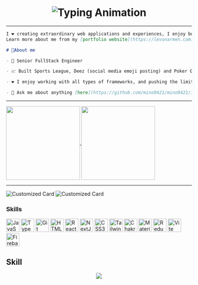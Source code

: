 <h1 align="center">
    <img src="https://readme-typing-svg.herokuapp.com/?font=Righteous&size=35&center=true&vCenter=true&width=500&height=70&lines=Nickname+is+Mino!;Welcome+to+my+GitHub+profile!" alt="Typing Animation" />
</h1>

<hr>

```md
I ❤️ creating extraordinary web applications and experiences, I enjoy both frontend and backend web development.
Learn more about me from my [portfolio website](https://levonarmen.com). 😊

# 💭About me

- 💼 Senior FullStack Engineer

- 📈 Built Sports League, Deez (social media emoji posting) and Poker Game (browser based Ultimate Texas Hold'e)

- ❤️ I enjoy working with all types of frameworks, and pushing the limits

- 💬 Ask me about anything [here](https://github.com/mino9421/mino9421/issues)
```
<hr>

<a href="https://github.com/mino9421">
  <img height=200 align="center" src="https://github-readme-stats.vercel.app/api/top-langs/?username=mino9421&theme=tokyonight&hide_border=true&layout=compact&langs_count=10&&card_width=320" />
</a>
<a href="https://github.com/mino9421">
  <img height=200 align="center" src="https://github-readme-stats.vercel.app/api?username=mino9421&rank_icon=github&theme=radical" />
</a>

<hr>

![Customized Card](https://github-readme-stats.vercel.app/api/pin?username=mino9421\&repo=deez-book\&title_color=fff\&icon_color=f9f9f9\&text_color=9f9f9f\&bg_color=151515)
![Customized Card](https://github-readme-stats.vercel.app/api/pin?username=mino9421\&repo=sports-league-ui\&title_color=fff\&icon_color=f9f9f9\&text_color=9f9f9f\&bg_color=151515)

### Skills


<p align="left">
<a href="https://developer.mozilla.org/en-US/docs/Web/JavaScript" target="_blank" rel="noreferrer"><img src="https://raw.githubusercontent.com/danielcranney/readme-generator/main/public/icons/skills/javascript-colored.svg" width="36" height="36" alt="JavaScript" /></a>
<a href="https://www.typescriptlang.org/" target="_blank" rel="noreferrer"><img src="https://raw.githubusercontent.com/danielcranney/readme-generator/main/public/icons/skills/typescript-colored.svg" width="36" height="36" alt="TypeScript" /></a>
<a href="https://git-scm.com/" target="_blank" rel="noreferrer"><img src="https://raw.githubusercontent.com/danielcranney/readme-generator/main/public/icons/skills/git-colored.svg" width="36" height="36" alt="Git" /></a>
<a href="https://developer.mozilla.org/en-US/docs/Glossary/HTML5" target="_blank" rel="noreferrer"><img src="https://raw.githubusercontent.com/danielcranney/readme-generator/main/public/icons/skills/html5-colored.svg" width="36" height="36" alt="HTML5" /></a>
<a href="https://reactjs.org/" target="_blank" rel="noreferrer"><img src="https://raw.githubusercontent.com/danielcranney/readme-generator/main/public/icons/skills/react-colored.svg" width="36" height="36" alt="React" /></a>
<a href="https://nextjs.org/docs" target="_blank" rel="noreferrer"><img src="https://raw.githubusercontent.com/danielcranney/readme-generator/main/public/icons/skills/nextjs-colored.svg" width="36" height="36" alt="NextJs" /></a>
<a href="https://www.w3.org/TR/CSS/#css" target="_blank" rel="noreferrer"><img src="https://raw.githubusercontent.com/danielcranney/readme-generator/main/public/icons/skills/css3-colored.svg" width="36" height="36" alt="CSS3" /></a>
<a href="https://tailwindcss.com/" target="_blank" rel="noreferrer"><img src="https://raw.githubusercontent.com/danielcranney/readme-generator/main/public/icons/skills/tailwindcss-colored.svg" width="36" height="36" alt="TailwindCSS" /></a>
<a href="https://chakra-ui.com/" target="_blank" rel="noreferrer"><img src="https://raw.githubusercontent.com/danielcranney/readme-generator/main/public/icons/skills/chakra-colored.svg" width="36" height="36" alt="Chakra UI" /></a>
<a href="https://mui.com/" target="_blank" rel="noreferrer"><img src="https://raw.githubusercontent.com/danielcranney/readme-generator/main/public/icons/skills/materialui-colored.svg" width="36" height="36" alt="Material UI" /></a>
<a href="https://redux.js.org/" target="_blank" rel="noreferrer"><img src="https://raw.githubusercontent.com/danielcranney/readme-generator/main/public/icons/skills/redux-colored.svg" width="36" height="36" alt="Redux" /></a>
<a href="https://vitejs.dev/" target="_blank" rel="noreferrer"><img src="https://raw.githubusercontent.com/danielcranney/readme-generator/main/public/icons/skills/vite-colored.svg" width="36" height="36" alt="Vite" /></a>
<a href="https://firebase.google.com/" target="_blank" rel="noreferrer"><img src="https://raw.githubusercontent.com/danielcranney/readme-generator/main/public/icons/skills/firebase-colored.svg" width="36" height="36" alt="Firebase" /></a>
</p>

## Skill


<p align="center">
  <a href="https://skillicons.dev">
    <img src="https://skillicons.dev/icons?perline=10&i=debian,windows,ubuntu,git,github,javascript,nodejs,express,python,fastapi,go,php,laravel,java,dart,flutter,mysql,postgres,mongodb,firebase,postman,figma" />
  </a>
</p>
<!--
**mino9421/mino9421** is a ✨ _special_ ✨ repository because its `README.md` (this file) appears on your GitHub profile.

Here are some ideas to get you started:

- 🔭 I’m currently working on ...
- 🌱 I’m currently learning ...
- 👯 I’m looking to collaborate on ...
- 🤔 I’m looking for help with ...
- 💬 Ask me about ...
- 📫 How to reach me: ...
- 😄 Pronouns: ...
- ⚡ Fun fact: ...
-->
